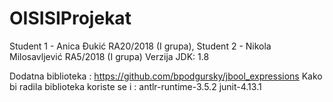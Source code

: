 # OISISIProjekat
Student 1 - Anica Đukić RA20/2018 (I grupa), Student 2 - Nikola Milosavljević RA5/2018 (I grupa)
Verzija JDK: 1.8

Dodatna biblioteka :
https://github.com/bpodgursky/jbool_expressions
Kako bi radila biblioteka koriste se i :
antlr-runtime-3.5.2
junit-4.13.1